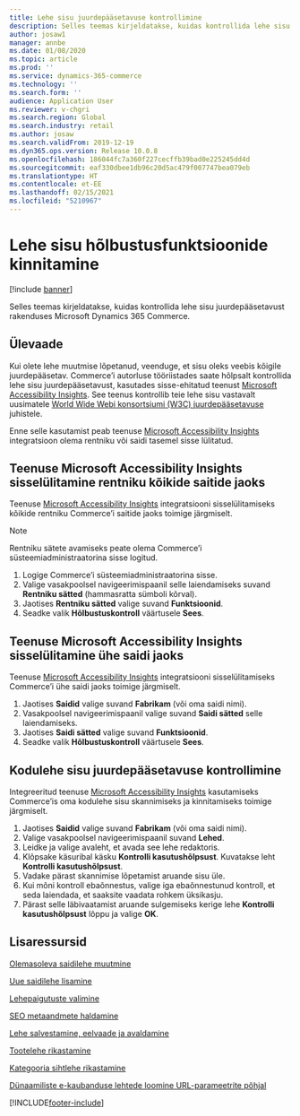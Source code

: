 ```yaml
---
title: Lehe sisu juurdepääsetavuse kontrollimine
description: Selles teemas kirjeldatakse, kuidas kontrollida lehe sisu juurdepääsetavust rakenduses Microsoft Dynamics 365 Commerce.
author: josaw1
manager: annbe
ms.date: 01/08/2020
ms.topic: article
ms.prod: ''
ms.service: dynamics-365-commerce
ms.technology: ''
ms.search.form: ''
audience: Application User
ms.reviewer: v-chgri
ms.search.region: Global
ms.search.industry: retail
ms.author: josaw
ms.search.validFrom: 2019-12-19
ms.dyn365.ops.version: Release 10.0.8
ms.openlocfilehash: 186044fc7a360f227cecffb39bad0e225245dd4d
ms.sourcegitcommit: eaf330dbee1db96c20d5ac479f007747bea079eb
ms.translationtype: HT
ms.contentlocale: et-EE
ms.lasthandoff: 02/15/2021
ms.locfileid: "5210967"
---
```

# <a name="verify-page-content-accessibility"></a>Lehe sisu hõlbustusfunktsioonide kinnitamine


[!include [banner](includes/banner.md)]

Selles teemas kirjeldatakse, kuidas kontrollida lehe sisu juurdepääsetavust rakenduses Microsoft Dynamics 365 Commerce.

## <a name="overview"></a>Ülevaade

Kui olete lehe muutmise lõpetanud, veenduge, et sisu oleks veebis kõigile juurdepääsetav. Commerce’i autorluse tööriistades saate hõlpsalt kontrollida lehe sisu juurdepääsetavust, kasutades sisse-ehitatud teenust [Microsoft Accessibility Insights](https://accessibilityinsights.io/). See teenus kontrollib teie lehe sisu vastavalt uusimatele [World Wide Webi konsortsiumi (W3C) juurdepääsetavuse](https://www.w3.org/standards/webdesign/accessibility) juhistele.

Enne selle kasutamist peab teenuse [Microsoft Accessibility Insights](https://accessibilityinsights.io/) integratsioon olema rentniku või saidi tasemel sisse lülitatud.

## <a name="turn-on-microsoft-accessibility-insights-for-all-the-sites-in-your-tenant"></a>Teenuse Microsoft Accessibility Insights sisselülitamine rentniku kõikide saitide jaoks

Teenuse [Microsoft Accessibility Insights](https://accessibilityinsights.io/) integratsiooni sisselülitamiseks kõikide rentniku Commerce’i saitide jaoks toimige järgmiselt.

> [!NOTE]
> Rentniku sätete avamiseks peate olema Commerce’i süsteemiadministraatorina sisse logitud.

1. Logige Commerce’i süsteemiadministraatorina sisse.
1. Valige vasakpoolsel navigeerimispaanil selle laiendamiseks suvand **Rentniku sätted** (hammasratta sümboli kõrval).
1. Jaotises **Rentniku sätted** valige suvand **Funktsioonid**.
1. Seadke valik **Hõlbustuskontroll** väärtusele **Sees**.

## <a name="turn-on-microsoft-accessibility-insights-for-a-single-site"></a>Teenuse Microsoft Accessibility Insights sisselülitamine ühe saidi jaoks

Teenuse [Microsoft Accessibility Insights](https://accessibilityinsights.io/) integratsiooni sisselülitamiseks Commerce’i ühe saidi jaoks toimige järgmiselt.

1. Jaotises **Saidid** valige suvand **Fabrikam** (või oma saidi nimi).
1. Vasakpoolsel navigeerimispaanil valige suvand **Saidi sätted** selle laiendamiseks.
1. Jaotises **Saidi sätted** valige suvand **Funktsioonid**.
1. Seadke valik **Hõlbustuskontroll** väärtusele **Sees**.

## <a name="verify-the-accessibility-of-the-content-on-the-home-page"></a>Kodulehe sisu juurdepääsetavuse kontrollimine

Integreeritud teenuse [Microsoft Accessibility Insights](https://accessibilityinsights.io/) kasutamiseks Commerce’is oma kodulehe sisu skannimiseks ja kinnitamiseks toimige järgmiselt.

1. Jaotises **Saidid** valige suvand **Fabrikam** (või oma saidi nimi).
1. Valige vasakpoolsel navigeerimispaanil suvand **Lehed**.
1. Leidke ja valige avaleht, et avada see lehe redaktoris.
1. Klõpsake käsuribal käsku **Kontrolli kasutushõlpsust**. Kuvatakse leht **Kontrolli kasutushõlpsust**.
1. Vadake pärast skannimise lõpetamist aruande sisu üle.
1. Kui mõni kontroll ebaõnnestus, valige iga ebaõnnestunud kontroll, et seda laiendada, et saaksite vaadata rohkem üksikasju.
1. Pärast selle läbivaatamist aruande sulgemiseks kerige lehe **Kontrolli kasutushõlpsust** lõppu ja valige **OK**.

## <a name="additional-resources"></a>Lisaressursid

[Olemasoleva saidilehe muutmine](modify-existing-page.md)

[Uue saidilehe lisamine](add-new-page.md)

[Lehepaigutuste valimine](select-page-layouts.md)

[SEO metaandmete haldamine](manage-seo-metadata.md)

[Lehe salvestamine, eelvaade ja avaldamine](save-preview-publish-page.md)

[Tootelehe rikastamine](enrich-product-page.md)

[Kategooria sihtlehe rikastamine](enrich-category-page.md)

[Dünaamiliste e-kaubanduse lehtede loomine URL-parameetrite põhjal](create-dynamic-pages.md)


[!INCLUDE[footer-include](../includes/footer-banner.md)]